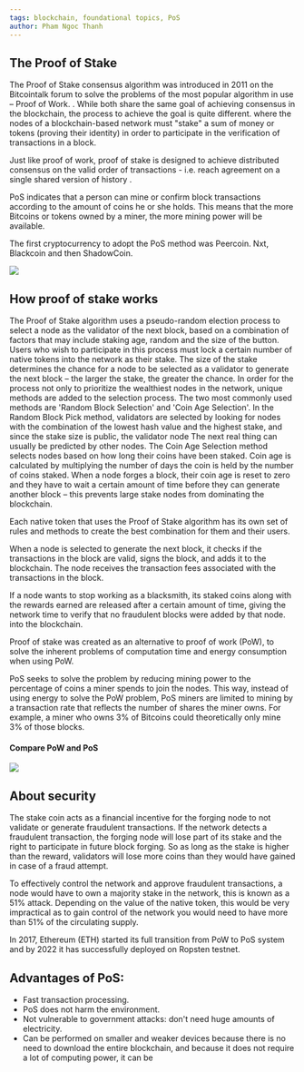 ```yaml
---
tags: blockchain, foundational topics, PoS
author: Pham Ngoc Thanh
---
```


## The Proof of Stake
The Proof of Stake consensus algorithm was introduced in 2011 on the Bitcointalk forum to solve the problems of the most popular algorithm in use – Proof of Work. . While both share the same goal of achieving consensus in the blockchain, the process to achieve the goal is quite different. where the nodes of a blockchain-based network must "stake" a sum of money or tokens (proving their identity) in order to participate in the verification of transactions in a block.

Just like proof of work, proof of stake is designed to achieve distributed consensus on the valid order of transactions - i.e. reach agreement on a single shared version of history .

PoS indicates that a person can mine or confirm block transactions according to the amount of coins he or she holds. This means that the more Bitcoins or tokens owned by a miner, the more mining power will be available.

The first cryptocurrency to adopt the PoS method was Peercoin. Nxt, Blackcoin and then ShadowCoin.

![](https://i.imgur.com/JOUVtNM.png)

## How proof of stake works

The Proof of Stake algorithm uses a pseudo-random election process to select a node as the validator of the next block, based on a combination of factors that may include staking age, random and the size of the button. Users who wish to participate in this process must lock a certain number of native tokens into the network as their stake. The size of the stake determines the chance for a node to be selected as a validator to generate the next block – the larger the stake, the greater the chance. In order for the process not only to prioritize the wealthiest nodes in the network, unique methods are added to the selection process.
The two most commonly used methods are 'Random Block Selection' and 'Coin Age Selection'. In the Random Block Pick method, validators are selected by looking for nodes with the combination of the lowest hash value and the highest stake, and since the stake size is public, the validator node The next real thing can usually be predicted by other nodes.
The Coin Age Selection method selects nodes based on how long their coins have been staked. Coin age is calculated by multiplying the number of days the coin is held by the number of coins staked. When a node forges a block, their coin age is reset to zero and they have to wait a certain amount of time before they can generate another block – this prevents large stake nodes from dominating the blockchain.

Each native token that uses the Proof of Stake algorithm has its own set of rules and methods to create the best combination for them and their users.

When a node is selected to generate the next block, it checks if the transactions in the block are valid, signs the block, and adds it to the blockchain. The node receives the transaction fees associated with the transactions in the block.

If a node wants to stop working as a blacksmith, its staked coins along with the rewards earned are released after a certain amount of time, giving the network time to verify that no fraudulent blocks were added by that node. into the blockchain.

Proof of stake was created as an alternative to proof of work (PoW), to solve the inherent problems of computation time and energy consumption when using PoW.

PoS seeks to solve the problem by reducing mining power to the percentage of coins a miner spends to join the nodes. This way, instead of using energy to solve the PoW problem, PoS miners are limited to mining by a transaction rate that reflects the number of shares the miner owns. For example, a miner who owns 3% of Bitcoins could theoretically only mine 3% of those blocks.

#### Compare PoW and PoS
![](https://i.imgur.com/XiUwh4m.png)

## About security

The stake coin acts as a financial incentive for the forging node to not validate or generate fraudulent transactions. If the network detects a fraudulent transaction, the forging node will lose part of its stake and the right to participate in future block forging. So as long as the stake is higher than the reward, validators will lose more coins than they would have gained in case of a fraud attempt.

To effectively control the network and approve fraudulent transactions, a node would have to own a majority stake in the network, this is known as a 51% attack. Depending on the value of the native token, this would be very impractical as to gain control of the network you would need to have more than 51% of the circulating supply.

In 2017, Ethereum (ETH) started its full transition from PoW to PoS system and by 2022 it has successfully deployed on Ropsten testnet.



## Advantages of PoS:

- Fast transaction processing.
- PoS does not harm the environment.
- Not vulnerable to government attacks: don't need huge amounts of electricity.
- Can be performed on smaller and weaker devices because there is no need to download the entire blockchain, and because it does not require a lot of computing power, it can be